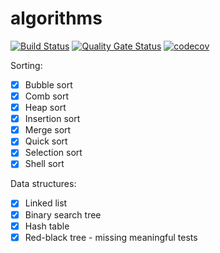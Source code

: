 # algorithms

[![Build Status](https://travis-ci.org/pociot/algorithms.svg?branch=master)](https://travis-ci.org/pociot/algorithms)
[![Quality Gate Status](https://sonarcloud.io/api/project_badges/measure?project=pociot_algorithms&metric=alert_status)](https://sonarcloud.io/dashboard?id=pociot_algorithms)
[![codecov](https://codecov.io/gh/pociot/algorithms/branch/master/graph/badge.svg)](https://codecov.io/gh/pociot/algorithms)

Sorting:
- [x] Bubble sort
- [x] Comb sort
- [x] Heap sort
- [x] Insertion sort
- [x] Merge sort
- [x] Quick sort
- [x] Selection sort
- [x] Shell sort

Data structures:
- [x] Linked list
- [x] Binary search tree
- [x] Hash table 
- [x] Red-black tree - missing meaningful tests